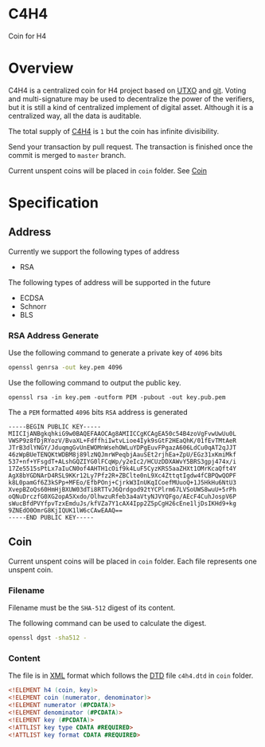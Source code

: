 # C4H4

Coin for H4

# Overview

C4H4 is a centralized coin for H4 project based on [UTXO](https://en.wikipedia.org/wiki/Unspent_transaction_output) and [git](https://en.wikipedia.org/wiki/Git). Voting and multi-signature may be used to decentralize the power of the verifiers, but it is still a kind of centralized implement of digital asset. Although it is a centralized way, all the data is auditable.

The total supply of [C4H4](https://github.com/C4H4/C4H4) is `1` but the coin has infinite divisibility.

Send your transaction by pull request. The transaction is finished once the commit is merged to `master` branch.

Current unspent coins will be placed in `coin` folder. See [Coin](#coin)

# Specification

## Address

Currently we support the following types of address

- RSA

The following types of address will be supported in the future

- ECDSA
- Schnorr
- BLS

### RSA Address Generate

Use the following command to generate a private key of `4096` bits

```sh
openssl genrsa -out key.pem 4096
```

Use the following command to output the public key.

```
openssl rsa -in key.pem -outform PEM -pubout -out key.pub.pem
```

The a `PEM` formatted `4096` bits `RSA` address is generated

```pem
-----BEGIN PUBLIC KEY-----
MIICIjANBgkqhkiG9w0BAQEFAAOCAg8AMIICCgKCAgEA50c54B4zoVgFvwUwUu0L
VWSP9z8fDjRYozV/BvaXL+FdffhiIwtvLioe4Iyk9sGtF2HEaQhK/01fEvTMtAeR
JTrB3dlYNGY/JduqmgGvUnEWOMnWsehOWLuYDPgEuvFPgazA606LdCu0qAT2qJJT
46zWpBUeTENQKtWDBM8j89lzNQJmrWPeqbjAauSEt2rjhEa+ZpU/EGz31xKmiMkf
537+nf+YFsgdT+ALshGQZIYG0lFCqWp/y2eIc2/HCUzDDXAWvY5BRS3gpj474x/i
17Ze5515sPtLx7aIuCN0of4AHTH1cOif9k4LuF5CyzKRS5aaZHXt1OMrKcaQft4Y
AgX8bYGDNArD4RSL9KKr12Ly7Pfz2R+ZBClte0nL9Xc4ZttqtIgdw4fCBPQwQOPF
k8L0pamGf6Z3kSPp+MFEo/EfbPOnj+CjrkW3InUKqICoefMUuoQ+1J5HkHu6NtU3
XvepBZoQs60HmHjBXUW03dTi8RTTvJ6Qrdgod92tYCPlrm67LVSoUWS8wuU+5rPh
oQNuDrczfG0XG2opA5Xxdo/OlhwzuRfeb3a4aVtyNJVYQFgo/AEcF4CuhJospV6P
sWucBfdPVYfpvTzxEmduJs/kfVZa7Y1cAX4Ipp2Z5pCgH26cEne1ljDsIKHd9+kg
9ZNEdO0OmrG8KjIQUK1lW6cCAwEAAQ==
-----END PUBLIC KEY-----
```

## Coin

Current unspent coins will be placed in `coin` folder. Each file represents one unspent coin.

### Filename

Filename must be the `SHA-512` digest of its content.

The following command can be used to calculate the digest.

```sh
openssl dgst -sha512 -
```

### Content

The file is in [XML](https://en.wikipedia.org/wiki/XML) format which follows the [DTD](https://en.wikipedia.org/wiki/Document_type_definition) file `c4h4.dtd` in `coin` folder.

```dtd
<!ELEMENT h4 (coin, key)>
<!ELEMENT coin (numerator, denominator)>
<!ELEMENT numerator (#PCDATA)>
<!ELEMENT denominator (#PCDATA)>
<!ELEMENT key (#PCDATA)>
<!ATTLIST key type CDATA #REQUIRED>
<!ATTLIST key format CDATA #REQUIRED>
```
